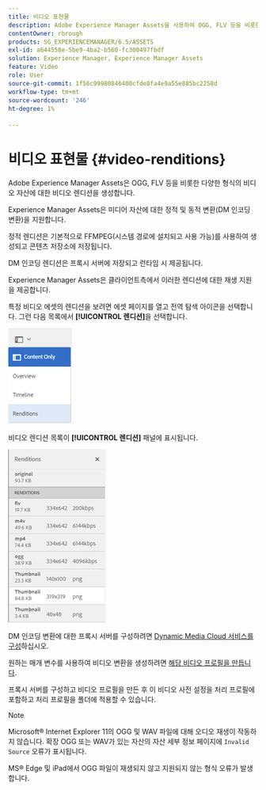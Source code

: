```yaml
---
title: 비디오 표현물
description: Adobe Experience Manager Assets을 사용하여 OGG, FLV 등을 비롯한 다양한 형식의 비디오 자산에 대한 비디오 렌디션을 생성하는 방법을 알아봅니다.
contentOwner: rbrough
products: SG_EXPERIENCEMANAGER/6.5/ASSETS
exl-id: a644558e-5be9-4ba2-b560-fc300497fbdf
solution: Experience Manager, Experience Manager Assets
feature: Video
role: User
source-git-commit: 1f56c99980846400cfde8fa4e9a55e885bc2258d
workflow-type: tm+mt
source-wordcount: '246'
ht-degree: 1%

---
```


# 비디오 표현물 {#video-renditions}

Adobe Experience Manager Assets은 OGG, FLV 등을 비롯한 다양한 형식의 비디오 자산에 대한 비디오 렌디션을 생성합니다.

Experience Manager Assets은 미디어 자산에 대한 정적 및 동적 변환(DM 인코딩 변환)을 지원합니다.

정적 렌디션은 기본적으로 FFMPEG(시스템 경로에 설치되고 사용 가능)를 사용하여 생성되고 콘텐츠 저장소에 저장됩니다.

DM 인코딩 렌디션은 프록시 서버에 저장되고 런타임 시 제공됩니다.

Experience Manager Assets은 클라이언트측에서 이러한 렌디션에 대한 재생 지원을 제공합니다.

특정 비디오 에셋의 렌디션을 보려면 에셋 페이지를 열고 전역 탐색 아이콘을 선택합니다. 그런 다음 목록에서 **[!UICONTROL 렌디션]**&#x200B;을 선택합니다.

![chlimage_1-478](assets/chlimage_1-478.png)

비디오 렌디션 목록이 **[!UICONTROL 렌디션]** 패널에 표시됩니다.

![chlimage_1-479](assets/chlimage_1-479.png)

DM 인코딩 변환에 대한 프록시 서버를 구성하려면 [Dynamic Media Cloud 서비스를 구성](config-dynamic.md)하십시오.

원하는 매개 변수를 사용하여 비디오 변환을 생성하려면 [해당 비디오 프로필을 만듭니다](video-profiles.md).

프록시 서버를 구성하고 비디오 프로필을 만든 후 이 비디오 사전 설정을 처리 프로필에 포함하고 처리 프로필을 폴더에 적용할 수 있습니다.

>[!NOTE]
>
>Microsoft® Internet Explorer 11의 OGG 및 WAV 파일에 대해 오디오 재생이 작동하지 않습니다. 확장 OGG 또는 WAV가 있는 자산의 자산 세부 정보 페이지에 `Invalid Source` 오류가 표시됩니다.
>
>MS® Edge 및 iPad에서 OGG 파일이 재생되지 않고 지원되지 않는 형식 오류가 발생합니다.
